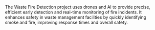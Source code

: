 
The Waste Fire Detection project uses drones and AI to provide precise, efficient early detection and real-time monitoring of fire incidents. It enhances safety in waste management facilities by quickly identifying smoke and fire, improving response times and overall safety.
